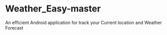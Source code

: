 # Weather_Easy-master
An efficient Android application for track your Current location and Weather Forecast
